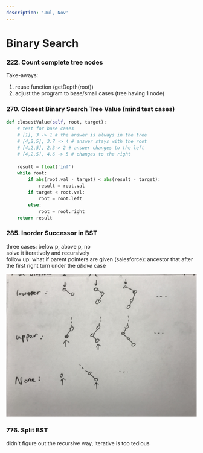 ```yaml
---
description: 'Jul, Nov'
---
```


# Binary Search

### 222. Count complete tree nodes

Take-aways:

1. reuse function \(getDepth\(root\)\)
2. adjust the program to base/small cases \(tree having 1 node\)

### 270. Closest Binary Search Tree Value \(mind test cases\)

```python
def closestValue(self, root, target):
    # test for base cases
    # [1], 3 -> 1 # the answer is always in the tree 
    # [4,2,5], 3.7 -> 4 # answer stays with the root
    # [4,2,5], 2.3-> 2 # answer changes to the left
    # [4,2,5], 4.6 -> 5 # changes to the right

    result = float('inf')
    while root:
        if abs(root.val - target) < abs(result - target):
            result = root.val
        if target < root.val:
            root = root.left
        else:
            root = root.right
    return result
```

### 285. Inorder Successor in BST

three cases: below p, above p, no  
solve it iteratively and recursively  
follow up: what if parent pointers are given \(salesforce\):  ancestor that after the first right turn under the _above_ case 

![](../.gitbook/assets/285-suc-in-bst.jpeg)

### 

### 776. Split BST

didn't figure out the recursive way, iterative is too tedious


